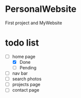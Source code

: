# PersonalWebsite
First project and MyWebsite

# todo list
- [ ] home page
    - [x] Done
    - [ ] Pending
- [ ] nav bar
- [ ] search photos
- [ ] projects page
- [ ] contact page